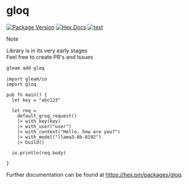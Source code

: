 # gloq

[![Package Version](https://img.shields.io/hexpm/v/gloq)](https://hex.pm/packages/gloq)
[![Hex Docs](https://img.shields.io/badge/hex-docs-ffaff3)](https://hexdocs.pm/gloq/)
[![test](https://github.com/AryaanSheth/gloq/actions/workflows/test.yml/badge.svg)](https://github.com/AryaanSheth/gloq/actions/workflows/test.yml)

> [!Note]
> Library is in its very early stages      
> Feel free to create PR's and Issues

```sh
gleam add gloq
```
```gleam
import gleam/io
import gloq

pub fn main() {
  let key = "abc123"

  let req = 
    default_groq_request()
    |> with_key(key)
    |> with_user("user")
    |> with_context("Hello, how are you?")
    |> with_model("llama3-8b-8192")
    |> build()

  io.println(req.body)

}
```

Further documentation can be found at <https://hex.pm/packages/gloq>.
